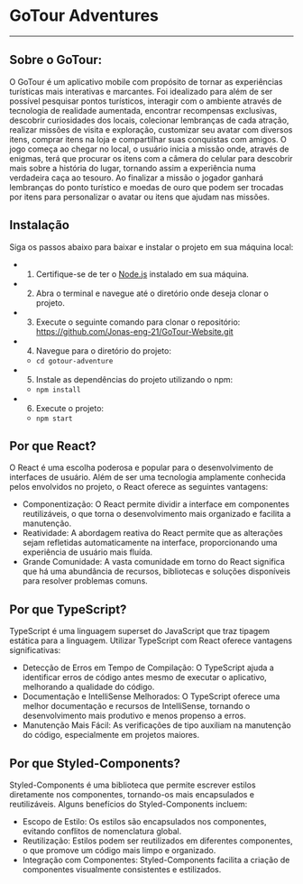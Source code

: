 # GoTour Adventures
***
## Sobre o GoTour:

O GoTour é um aplicativo mobile com propósito de tornar as experiências turísticas mais interativas e marcantes. Foi idealizado para além de ser possível pesquisar pontos turísticos, interagir com o ambiente através de tecnologia de realidade aumentada, encontrar recompensas exclusivas, descobrir curiosidades dos locais, colecionar lembranças de cada atração, realizar missões de visita e exploração, customizar seu avatar com diversos itens, comprar itens na loja e compartilhar suas conquistas com amigos. O jogo começa ao chegar no local, o usuário inicia a missão onde, através de enigmas, terá que procurar os itens com a câmera do celular para descobrir mais sobre a história do lugar, tornando assim a experiência numa verdadeira caça ao tesouro. Ao finalizar a missão o jogador ganhará lembranças do ponto turístico e moedas de ouro que podem ser trocadas por itens para personalizar o avatar ou itens que ajudam nas missões.

## Instalação

Siga os passos abaixo para baixar e instalar o projeto em sua máquina local:

* 1. Certifique-se de ter o [Node.js](https://nodejs.org/) instalado em sua máquina.
* 2. Abra o terminal e navegue até o diretório onde deseja clonar o projeto.
* 3. Execute o seguinte comando para clonar o repositório: https://github.com/Jonas-eng-21/GoTour-Website.git
* 4. Navegue para o diretório do projeto: 
  * `cd gotour-adventure`
* 5. Instale as dependências do projeto utilizando o npm:
  * `npm install`
* 6. Execute o projeto:
  * `npm start`

## Por que React?

O React é uma escolha poderosa e popular para o desenvolvimento de interfaces de usuário. Além de ser uma tecnologia amplamente conhecida pelos envolvidos no projeto, o React oferece as seguintes vantagens:

* Componentização: O React permite dividir a interface em componentes reutilizáveis, o que torna o desenvolvimento mais organizado e facilita a manutenção.
* Reatividade: A abordagem reativa do React permite que as alterações sejam refletidas automaticamente na interface, proporcionando uma experiência de usuário mais fluída.
* Grande Comunidade: A vasta comunidade em torno do React significa que há uma abundância de recursos, bibliotecas e soluções disponíveis para resolver problemas comuns.

## Por que TypeScript?

TypeScript é uma linguagem superset do JavaScript que traz tipagem estática para a linguagem. Utilizar TypeScript com React oferece vantagens significativas:

* Detecção de Erros em Tempo de Compilação: O TypeScript ajuda a identificar erros de código antes mesmo de executar o aplicativo, melhorando a qualidade do código.
* Documentação e IntelliSense Melhorados: O TypeScript oferece uma melhor documentação e recursos de IntelliSense, tornando o desenvolvimento mais produtivo e menos propenso a erros.
* Manutenção Mais Fácil: As verificações de tipo auxiliam na manutenção do código, especialmente em projetos maiores.

## Por que Styled-Components?

Styled-Components é uma biblioteca que permite escrever estilos diretamente nos componentes, tornando-os mais encapsulados e reutilizáveis. Alguns benefícios do Styled-Components incluem:

* Escopo de Estilo: Os estilos são encapsulados nos componentes, evitando conflitos de nomenclatura global.
* Reutilização: Estilos podem ser reutilizados em diferentes componentes, o que promove um código mais limpo e organizado.
* Integração com Componentes: Styled-Components facilita a criação de componentes visualmente consistentes e estilizados.